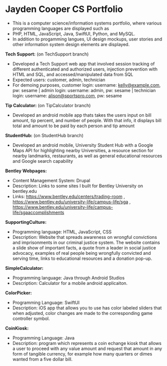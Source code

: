 # Jayden Cooper CS Portfolio
- This is a computer science/information systems portfolio, where various programming languages are displayed such as 
- PHP, HTML, JavaScript, Java, SwiftUI, Python, and MySQL. 
- In addition to progamming langues, UI design mockups, user stories and other information system design elements are displayed.

**Tech Support:** (on TechSupport branch)
  - Developed a Tech Support web app that involved session tracking of different authenticated and authorized users, injection prevention with HTML and SQL, and accessed/manipulated data from SQL
  - Expected users: customer, admin, technician
  - For demoing purposes, customer login: username: kelly@example.com, pw: sesame |
                          admin login:  username: admin, pw: sesame |
                          technician login: username: alison@sportspro.com, pw: sesame

**Tip Calculator:** (on TipCalculator branch)
  - Developed an android mobile app thats takes the users input on bill amount, tip percent, and number of people. With that info, it displays bill total and amount to be paid by each person and tip amount

**StudentHub:** (on StudentHub branch)
  - Developed an android mobile, University Student Hub with a Google Maps API for highlighting nearby Universities, a resource section for nearby landmarks, restaurants, as well as general educational resources and Google search capability
                           
**Bentley Webpages:** 
  - Content Management System: Drupal
  - Description: Links to some sites I built for Bentley University on bentley.edu
  - Links: https://www.bentley.edu/centers/trading-room , https://www.bentley.edu/university-life/campus-life/sga , 
           https://www.bentley.edu/university-life/campus-life/sgaaccomplishments

**SupportingCulture:** 
  - Programming language: HTML, JavaScript, CSS
  - Description: Website that spreads awareness on wrongful convictions and imprisonments in our criminal justice system. The website contains
                 a slide show of important facts, a quote from a leader in social justice advocacy, examples of real people being wrongfully 
                 convicted and serving time, links to educational resources and a donation pop-up.  
  
**SimpleCalculator:** 
  - Programming language: Java through Android Studios
  - Description: Calculator for a mobile android applicaiton.
         
**ColorPicker:**
  - Programming Language: SwiftUI
  - Description: iOS app that allows you to use has color labeled sliders that when adjusted, color changes are made to the corresponding game controller symbol.
  
**CoinKiosk:** 
  - Programming Language: Java
  - Description: program which represents a coin echange kiosk that allows a user to proceed with any value amount and request that amount in any form of tangible currency, for example how many quarters or dimes wanted from a five dollar bill.
